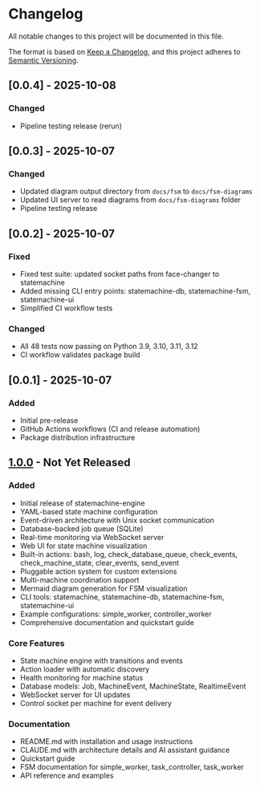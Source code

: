 # Changelog

All notable changes to this project will be documented in this file.

The format is based on [Keep a Changelog](https://keepachangelog.com/en/1.0.0/),
and this project adheres to [Semantic Versioning](https://semver.org/spec/v2.0.0.html).

## [0.0.4] - 2025-10-08

### Changed
- Pipeline testing release (rerun)

## [0.0.3] - 2025-10-07

### Changed
- Updated diagram output directory from `docs/fsm` to `docs/fsm-diagrams`
- Updated UI server to read diagrams from `docs/fsm-diagrams` folder
- Pipeline testing release

## [0.0.2] - 2025-10-07

### Fixed
- Fixed test suite: updated socket paths from face-changer to statemachine
- Added missing CLI entry points: statemachine-db, statemachine-fsm, statemachine-ui
- Simplified CI workflow tests

### Changed
- All 48 tests now passing on Python 3.9, 3.10, 3.11, 3.12
- CI workflow validates package build

## [0.0.1] - 2025-10-07

### Added
- Initial pre-release
- GitHub Actions workflows (CI and release automation)
- Package distribution infrastructure

## [1.0.0] - Not Yet Released

### Added
- Initial release of statemachine-engine
- YAML-based state machine configuration
- Event-driven architecture with Unix socket communication
- Database-backed job queue (SQLite)
- Real-time monitoring via WebSocket server
- Web UI for state machine visualization
- Built-in actions: bash, log, check_database_queue, check_events, check_machine_state, clear_events, send_event
- Pluggable action system for custom extensions
- Multi-machine coordination support
- Mermaid diagram generation for FSM visualization
- CLI tools: statemachine, statemachine-db, statemachine-fsm, statemachine-ui
- Example configurations: simple_worker, controller_worker
- Comprehensive documentation and quickstart guide

### Core Features
- State machine engine with transitions and events
- Action loader with automatic discovery
- Health monitoring for machine status
- Database models: Job, MachineEvent, MachineState, RealtimeEvent
- WebSocket server for UI updates
- Control socket per machine for event delivery

### Documentation
- README.md with installation and usage instructions
- CLAUDE.md with architecture details and AI assistant guidance
- Quickstart guide
- FSM documentation for simple_worker, task_controller, task_worker
- API reference and examples

[1.0.0]: https://github.com/sheikkinen/statemachine-engine/releases/tag/v1.0.0
